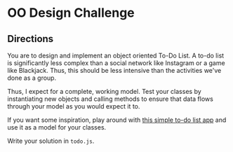 # OO Design Challenge

## Directions
You are to design and implement an object oriented To-Do List. A to-do list is significantly less complex than a social network like Instagram or a game like Blackjack. Thus, this should be less intensive than the activities we've done as a group.

Thus, I expect for a complete, working model. Test your classes by instantiating new objects and calling methods to ensure that data flows through your model as you would expect it to.

If you want some inspiration, play around with [this simple to-do list app](https://htmlpreview.github.io/?https://github.com/themaxsandelin/todo/blob/master/index.html) and use it as a model for your classes.

Write your solution in `todo.js`.
